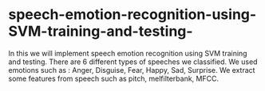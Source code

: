 # speech-emotion-recognition-using-SVM-training-and-testing-
In this we will implement speech emotion recognition using SVM training and testing. There are 6 different types of speeches we classified. We used emotions such as : Anger, Disguise, Fear, Happy, Sad, Surprise. We extract some features from speech such as pitch, melfilterbank, MFCC.
